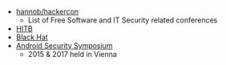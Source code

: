 - [hannob/hackercon](https://github.com/hannob/hackercon)
  - List of Free Software and IT Security related conferences
- [HITB](http://www.hitb.org/)
- [Black Hat](#)
- [Android Security Symposium](https://usmile.at/symposium)
  - 2015 & 2017 held in Vienna
